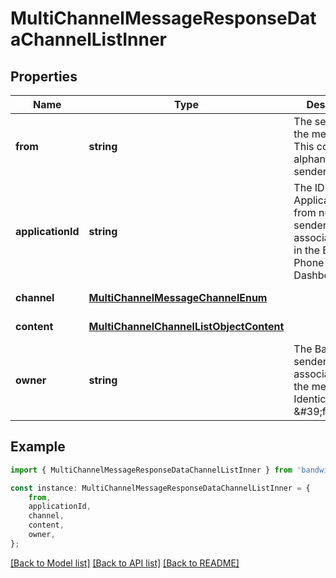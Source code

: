 # MultiChannelMessageResponseDataChannelListInner


## Properties

Name | Type | Description | Notes
------------ | ------------- | ------------- | -------------
**from** | **string** | The sender ID of the message. This could be an alphanumeric sender ID. | [default to undefined]
**applicationId** | **string** | The ID of the Application your from number or senderId is associated with in the Bandwidth Phone Number Dashboard. | [default to undefined]
**channel** | [**MultiChannelMessageChannelEnum**](MultiChannelMessageChannelEnum.md) |  | [default to undefined]
**content** | [**MultiChannelChannelListObjectContent**](MultiChannelChannelListObjectContent.md) |  | [default to undefined]
**owner** | **string** | The Bandwidth senderId associated with the message. Identical to \&#39;from\&#39;. | [default to undefined]

## Example

```typescript
import { MultiChannelMessageResponseDataChannelListInner } from 'bandwidth-sdk';

const instance: MultiChannelMessageResponseDataChannelListInner = {
    from,
    applicationId,
    channel,
    content,
    owner,
};
```

[[Back to Model list]](../README.md#documentation-for-models) [[Back to API list]](../README.md#documentation-for-api-endpoints) [[Back to README]](../README.md)
